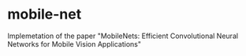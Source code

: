 # mobile-net
Implemetation of the paper "MobileNets: Efficient Convolutional Neural Networks for Mobile Vision Applications"
